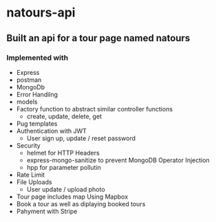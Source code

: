 # natours-api

## Built an api for a tour page named natours

### Implemented with

- Express
- postman
- MongoDb
- Error Handilng
- models
- Factory function to abstract similar controller functions
  - create, update, delete, get
- Pug templates
- Authentication with JWT
  - User sign up, update / reset password
- Security
  - helmet for HTTP Headers
  - express-mongo-sanitize to prevent MongoDB Operator Injection
  - hpp for parameter pollutin
- Rate Limit
- File Uploads
  - User update / upload photo
- Tour page includes map Using Mapbox
- Book a tour as well as diplaying booked tours
- Pahyment with Stripe
